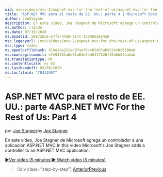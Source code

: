 ```yaml
---
uid: mvc/videos/mvc-2/aspnet-mvc-for-the-rest-of-us/aspnet-mvc-for-the-rest-of-us-part-4
title: 'ASP.NET MVC para el resto de EE. UU.: parte 4 | Microsoft Docs'
author: JoeStagner
description: En este vídeo, Joe Stagner de Microsoft agrega un controlador a una aplicación ASP.NET MVC.
ms.author: riande
ms.date: 07/19/2010
ms.assetid: 50e7265e-b7fa-44a0-a17c-15048a2e84a8
msc.legacyurl: /mvc/videos/mvc-2/aspnet-mvc-for-the-rest-of-us/aspnet-mvc-for-the-rest-of-us-part-4
msc.type: video
ms.openlocfilehash: 919a28e221ed87aef6cc05d95ab95264026180e6
ms.sourcegitcommit: e7e91932a6e91a63e2e46417626f39d6b244a3ab
ms.translationtype: MT
ms.contentlocale: es-ES
ms.lasthandoff: 03/06/2020
ms.locfileid: "78432097"
---
```

# <a name="aspnet-mvc-for-the-rest-of-us-part-4"></a><span data-ttu-id="1f5a4-103">ASP.NET MVC para el resto de EE. UU.: parte 4</span><span class="sxs-lookup"><span data-stu-id="1f5a4-103">ASP.NET MVC For the Rest of Us: Part 4</span></span>

<span data-ttu-id="1f5a4-104">por [Joe Stagner](https://github.com/JoeStagner)</span><span class="sxs-lookup"><span data-stu-id="1f5a4-104">by [Joe Stagner](https://github.com/JoeStagner)</span></span>

<span data-ttu-id="1f5a4-105">En este vídeo, Joe Stagner de Microsoft agrega un controlador a una aplicación ASP.NET MVC.</span><span class="sxs-lookup"><span data-stu-id="1f5a4-105">In this video Microsoft's Joe Stagner adds a controller to an ASP.NET MVC application.</span></span>

[<span data-ttu-id="1f5a4-106">&#9654;Ver vídeo (5 minutos)</span><span class="sxs-lookup"><span data-stu-id="1f5a4-106">&#9654; Watch video (5 minutes)</span></span>](https://channel9.msdn.com/Blogs/ASP-NET-Site-Videos/aspnet-mvc-for-the-rest-of-us-part-4)

> [!div class="step-by-step"]
> [<span data-ttu-id="1f5a4-107">Anterior</span><span class="sxs-lookup"><span data-stu-id="1f5a4-107">Previous</span></span>](aspnet-mvc-for-the-rest-of-us-part-3.md)
